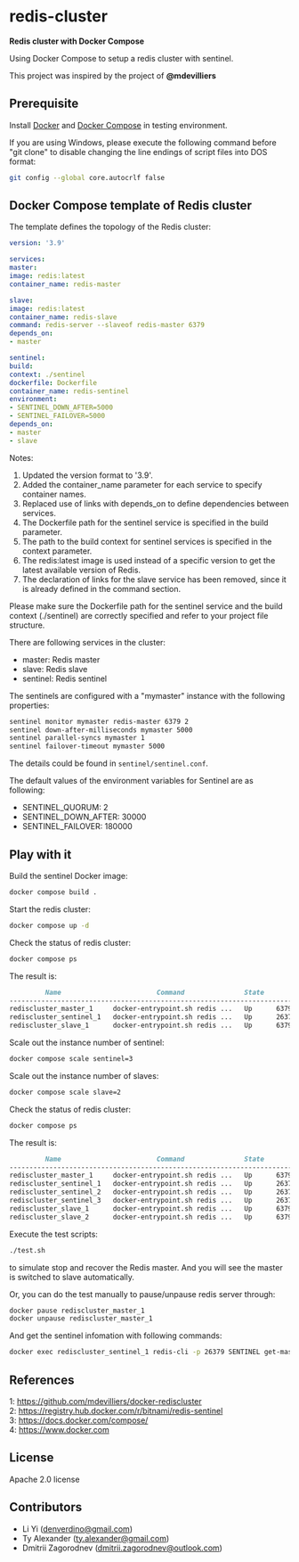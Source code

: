 # redis-cluster 
**Redis cluster with Docker Compose** 

Using Docker Compose to setup a redis cluster with sentinel.

This project was inspired by the project of **@mdevilliers**

## Prerequisite
Install [Docker](https://docs.docker.com/engine/) and [Docker Compose](https://docs.docker.com/compose/) in testing environment.

If you are using Windows, please execute the following command before "git clone" to disable changing the line endings of script files into DOS format:
```sh
git config --global core.autocrlf false
```

## Docker Compose template of Redis cluster

The template defines the topology of the Redis cluster:
```yml
version: '3.9'

services:
master:
image: redis:latest
container_name: redis-master

slave:
image: redis:latest
container_name: redis-slave
command: redis-server --slaveof redis-master 6379
depends_on:
- master

sentinel:
build:
context: ./sentinel
dockerfile: Dockerfile
container_name: redis-sentinel
environment:
- SENTINEL_DOWN_AFTER=5000
- SENTINEL_FAILOVER=5000
depends_on:
- master
- slave
```

Notes:
1. Updated the version format to '3.9'.
2. Added the container_name parameter for each service to specify container names.
3. Replaced use of links with depends_on to define dependencies between services.
4. The Dockerfile path for the sentinel service is specified in the build parameter.
5. The path to the build context for sentinel services is specified in the context parameter.
6. The redis:latest image is used instead of a specific version to get the latest available version of Redis.
7. The declaration of links for the slave service has been removed, since it is already defined in the command section.

Please make sure the Dockerfile path for the sentinel service and the build context (./sentinel) are correctly specified and refer to your project file structure.

There are following services in the cluster:
* master: Redis master
* slave:  Redis slave
* sentinel: Redis sentinel


The sentinels are configured with a "mymaster" instance with the following properties:
```sh
sentinel monitor mymaster redis-master 6379 2
sentinel down-after-milliseconds mymaster 5000
sentinel parallel-syncs mymaster 1
sentinel failover-timeout mymaster 5000
```

The details could be found in `sentinel/sentinel.conf`.

The default values of the environment variables for Sentinel are as following:
* SENTINEL_QUORUM: 2
* SENTINEL_DOWN_AFTER: 30000
* SENTINEL_FAILOVER: 180000



## Play with it
Build the sentinel Docker image:
```sh
docker compose build .
```

Start the redis cluster:
```sh
docker compose up -d
```

Check the status of redis cluster:
```sh
docker compose ps
```

The result is:
```md
         Name                        Command               State          Ports        
--------------------------------------------------------------------------------------
rediscluster_master_1     docker-entrypoint.sh redis ...   Up      6379/tcp            
rediscluster_sentinel_1   docker-entrypoint.sh redis ...   Up      26379/tcp, 6379/tcp 
rediscluster_slave_1      docker-entrypoint.sh redis ...   Up      6379/tcp     
```

Scale out the instance number of sentinel:
```sh
docker compose scale sentinel=3
```

Scale out the instance number of slaves:
```sh
docker compose scale slave=2
```

Check the status of redis cluster:
```sh
docker compose ps
```

The result is:
```md
         Name                        Command               State          Ports        
--------------------------------------------------------------------------------------
rediscluster_master_1     docker-entrypoint.sh redis ...   Up      6379/tcp            
rediscluster_sentinel_1   docker-entrypoint.sh redis ...   Up      26379/tcp, 6379/tcp 
rediscluster_sentinel_2   docker-entrypoint.sh redis ...   Up      26379/tcp, 6379/tcp 
rediscluster_sentinel_3   docker-entrypoint.sh redis ...   Up      26379/tcp, 6379/tcp 
rediscluster_slave_1      docker-entrypoint.sh redis ...   Up      6379/tcp            
rediscluster_slave_2      docker-entrypoint.sh redis ...   Up      6379/tcp            
```

Execute the test scripts:
```sh
./test.sh
```
to simulate stop and recover the Redis master. And you will see the master is switched to slave automatically. 

Or, you can do the test manually to pause/unpause redis server through:
```sh
docker pause rediscluster_master_1
docker unpause rediscluster_master_1
```
And get the sentinel infomation with following commands:
```sh
docker exec rediscluster_sentinel_1 redis-cli -p 26379 SENTINEL get-master-addr-by-name mymaster
```

## References
1: https://github.com/mdevilliers/docker-rediscluster<br>
2: https://registry.hub.docker.com/r/bitnami/redis-sentinel<br>
3: https://docs.docker.com/compose/<br>
4: https://www.docker.com

## License
Apache 2.0 license 

## Contributors
* Li Yi (<denverdino@gmail.com>)
* Ty Alexander (<ty.alexander@gmail.com>)
* Dmitrii Zagorodnev (<dmitrii.zagorodnev@outlook.com>)

